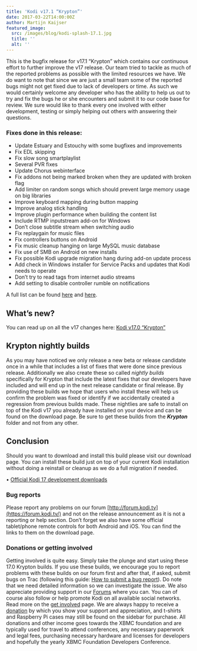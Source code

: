 ```yaml
---
title: 'Kodi v17.1 “Krypton”'
date: 2017-03-22T14:00:00Z
author: Martijn Kaijser
featured_image:
  src: /images/blog/kodi-splash-17.1.jpg
  title: ''
  alt: ''
---
```

This is the bugfix release for v17.1 “Krypton” which contains our continuous effort to further improve the v17 release. Our team tried to tackle as much of the reported problems as possible with the limited resources we have. We do want to note that since we are just a small team some of the reported bugs might not get fixed due to lack of developers or time. As such we would certainly welcome any developer who has the ability to help us out to try and fix the bugs he or she encounters and submit it to our code base for review. We sure would like to thank every one involved with either development, testing or simply helping out others with answering their questions.

 ### Fixes done in this release:

 
 * Update Estuary and Estouchy with some bugfixes and improvements
 * Fix EDL skipping
 * Fix slow song smartplaylist
 * Several PVR fixes
 * Update Chorus webinterface
 * Fix addons not being marked broken when they are updated with broken flag
 * Add limiter on random songs which should prevent large memory usage on big libraries
 * Improve keyboard mapping during button mapping
 * Improve analog stick handling
 * Improve plugin performance when building the content list
 * Include RTMP inputstream add-on for Windows
 * Don’t close subtitle stream when switching audio
 * Fix replaygain for music files
 * Fix controllers buttons on Android
 * Fix music cleanup hanging on large MySQL music database
 * Fix use of SMB on Android on new installs
 * Fix possible Kodi upgrade migration hang during add-on update process
 * Add check in Windows installer for Service Packs and updates that Kodi needs to operate
 * Don’t try to read tags from internet audio streams
 * Add setting to disable controller rumble on notifications
 
 A full list can be found [here](https://github.com/xbmc/xbmc/milestone/99?closed=1) and [here](https://github.com/xbmc/xbmc/milestone/101?closed=1).

 What’s new?
-----------

 You can read up on all the v17 changes here: [Kodi v17.0 “Krypton”](/kodi17)

 Krypton nightly builds
----------------------

 As you may have noticed we only release a new beta or release candidate once in a while that includes a list of fixes that were done since previous release. Additionally we also create these so called *nightly builds* specifically for Krypton that include the latest fixes that our developers have included and will end up in the next release candidate or final release. By providing these builds we hope that users who install these will help us confirm the problem was fixed or identify if we accidentally created a regression from previous builds made. These nightlies are safe to install on top of the Kodi v17 you already have installed on your device and can be found on the download page. Be sure to get these builds from the ***Krypton*** folder and not from any other.

 Conclusion
----------

 Should you want to download and install this build please visit our download page. You can install these build just on top of your current Kodi installation without doing a reinstall or cleanup as we do a full migration if needed.

 • [Official Kodi 17 development downloads](/download)

 ### Bug reports

 Please report any problems on our forum [http://forum.kodi.tv](https://forum.kodi.tv/) and not on the release announcement as it is not a reporting or help section. Don’t forget we also have some official tablet/phone remote controls for both Android and iOS. You can find the links to them on the download page.

 ### Donations or getting involved

 Getting involved is quite easy. Simply take the plunge and start using these 17.0 Krypton builds. If you use these builds, we encourage you to report problems with these builds on our forum first and after that, if asked, submit bugs on Trac (following this guide: [How to submit a bug report](https://kodi.wiki/view/HOW-TO:Submit_a_bug_report)). Do note that we need detailed information so we can investigate the issue. We also appreciate providing support in our [Forums](https://forum.kodi.tv/ "Kodi Forums") where you can. You can of course also follow or help promote Kodi on all available social networks. Read more on the [get involved](/get-involved) page. We are always happy to receive a [donation](/contribute/donate "Donate") by which you show your support and appreciation, and t-shirts and Raspberry Pi cases may still be found on the sidebar for purchase. All donations and other income goes towards the XBMC foundation and are typically used for travel to attend conferences, any necessary paperwork and legal fees, purchasing necessary hardware and licenses for developers and hopefully the yearly XBMC Foundation Developers Conference.

 